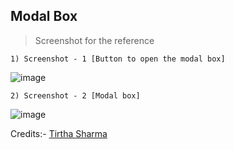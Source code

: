 ## Modal Box

> Screenshot for the reference

    1) Screenshot - 1 [Button to open the modal box]

  ![image](https://github.com/user-attachments/assets/22cc3ed6-4fbc-4105-bfc0-dd2821e9551f)

    2) Screenshot - 2 [Modal box]

  ![image](https://github.com/user-attachments/assets/8eeaf25b-5c74-428b-9bde-8ab9034ba004)
  

Credits:- [Tirtha Sharma](https://github.com/genze121 "Tirtha Sharma")
